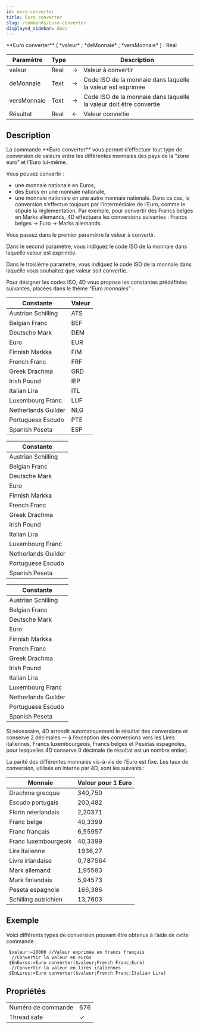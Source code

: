 ```yaml
---
id: euro-converter
title: Euro converter
slug: /commands/euro-converter
displayed_sidebar: docs
---
```


<!--REF #_command_.Euro converter.Syntax-->**Euro converter** ( *valeur* ; *deMonnaie* ; *versMonnaie* ) : Real<!-- END REF-->
<!--REF #_command_.Euro converter.Params-->
| Paramètre | Type |  | Description |
| --- | --- | --- | --- |
| valeur | Real | &#8594;  | Valeur à convertir |
| deMonnaie | Text | &#8594;  | Code ISO de la monnaie dans laquelle la valeur est exprimée |
| versMonnaie | Text | &#8594;  | Code ISO de la monnaie dans laquelle la valeur doit être convertie |
| Résultat | Real | &#8592; | Valeur convertie |

<!-- END REF-->

## Description 

<!--REF #_command_.Euro converter.Summary-->La commande **Euro converter** vous permet d’effectuer tout type de conversion de valeurs entre les différentes monnaies des pays de la “zone euro” et l’Euro lui-même.<!-- END REF-->

Vous pouvez convertir :

* une monnaie nationale en Euros,
* des Euros en une monnaie nationale,
* une monnaie nationale en une autre monnaie nationale. Dans ce cas, la conversion s’effectue toujours par l’intermédiaire de l’Euro, comme le stipule la réglementation. Par exemple, pour convertir des Francs belges en Marks allemands, 4D effectuera les conversions suivantes : Francs belges -> Euro -> Marks allemands.

Vous passez dans le premier paramètre la valeur à convertir. 

Dans le second paramètre, vous indiquez le code ISO de la monnaie dans laquelle valeur est exprimée. 

Dans le troisième paramètre, vous indiquez le code ISO de la monnaie dans laquelle vous souhaitez que valeur soit convertie.

Pour désigner les codes ISO, 4D vous propose les constantes prédéfinies suivantes, placées dans le thème “*Euro monnaies*” :

| Constante           | Valeur |
| ------------------- | ------ |
| Austrian Schilling  | ATS    |
| Belgian Franc       | BEF    |
| Deutsche Mark       | DEM    |
| Euro                | EUR    |
| Finnish Markka      | FIM    |
| French Franc        | FRF    |
| Greek Drachma       | GRD    |
| Irish Pound         | IEP    |
| Italian Lira        | ITL    |
| Luxembourg Franc    | LUF    |
| Netherlands Guilder | NLG    |
| Portuguese Escudo   | PTE    |
| Spanish Peseta      | ESP    |

  
| Constante           |
| ------------------- |
| Austrian Schilling  |
| Belgian Franc       |
| Deutsche Mark       |
| Euro                |
| Finnish Markka      |
| French Franc        |
| Greek Drachma       |
| Irish Pound         |
| Italian Lira        |
| Luxembourg Franc    |
| Netherlands Guilder |
| Portuguese Escudo   |
| Spanish Peseta      |

  
| Constante           |
| ------------------- |
| Austrian Schilling  |
| Belgian Franc       |
| Deutsche Mark       |
| Euro                |
| Finnish Markka      |
| French Franc        |
| Greek Drachma       |
| Irish Pound         |
| Italian Lira        |
| Luxembourg Franc    |
| Netherlands Guilder |
| Portuguese Escudo   |
| Spanish Peseta      |

Si nécessaire, 4D arrondit automatiquement le résultat des conversions et conserve 2 décimales — à l’exception des conversions vers les Lires italiennes, Francs luxembourgeois, Francs belges et Pesetas espagnoles, pour lesquelles 4D conserve 0 décimale (le résultat est un nombre entier).

La parité des différentes monnaies vis-à-vis de l’Euro est fixe. Les taux de conversion, utilisés en interne par 4D, sont les suivants : 

| **Monnaie**          | **Valeur pour 1 Euro** |
| -------------------- | ---------------------- |
| Drachme grecque      | 340,750                |
| Escudo portugais     | 200,482                |
| Florin néerlandais   | 2,20371                |
| Franc belge          | 40,3399                |
| Franc français       | 6,55957                |
| Franc luxembourgeois | 40,3399                |
| Lire italienne       | 1936,27                |
| Livre irlandaise     | 0,787564               |
| Mark allemand        | 1,95583                |
| Mark finlandais      | 5,94573                |
| Peseta espagnole     | 166,386                |
| Schilling autrichien | 13,7603                |

## Exemple 

Voici différents types de conversion pouvant être obtenus à l’aide de cette commande :

```4d
 $valeur:=10000 //Valeur exprimée en francs français
  //Convertir la valeur en euros
 $EnEuros:=Euro converter($valeur;French Franc;Euro)
  //Convertir la valeur en lires italiennes
 $EnLires:=Euro converter($valeur;French Franc;Italian Lira)
```


## Propriétés

|  |  |
| --- | --- |
| Numéro de commande | 676 |
| Thread safe | &check; |


